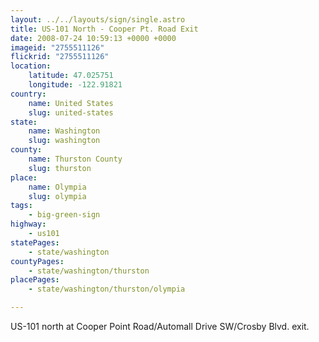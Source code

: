 ```yaml
---
layout: ../../layouts/sign/single.astro
title: US-101 North - Cooper Pt. Road Exit
date: 2008-07-24 10:59:13 +0000 +0000
imageid: "2755511126"
flickrid: "2755511126"
location:
    latitude: 47.025751
    longitude: -122.91821
country:
    name: United States
    slug: united-states
state:
    name: Washington
    slug: washington
county:
    name: Thurston County
    slug: thurston
place:
    name: Olympia
    slug: olympia
tags:
    - big-green-sign
highway:
    - us101
statePages:
    - state/washington
countyPages:
    - state/washington/thurston
placePages:
    - state/washington/thurston/olympia

---
```

US-101 north at Cooper Point Road/Automall Drive SW/Crosby Blvd. exit.